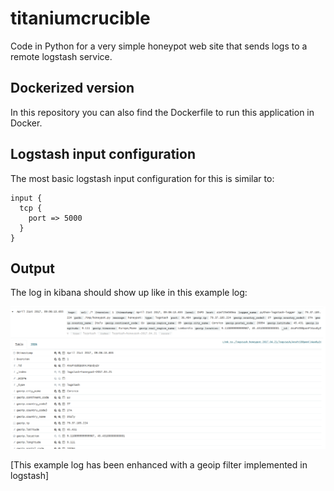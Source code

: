 # titaniumcrucible

Code in Python for a very simple honeypot web site that sends logs to a remote logstash service.

## Dockerized version
In this repository you can also find the Dockerfile to run this application in Docker.

## Logstash input configuration
The most basic logstash input configuration for this is similar to:

```
input {
  tcp {
    port => 5000
  }
}
```

## Output

The log in kibana should show up like in this example log:

![Alt text](/images/tcLogELKwithgeoip.png "tcLogELKwithgeoip")

[This example log has been enhanced with a geoip filter implemented in logstash]
